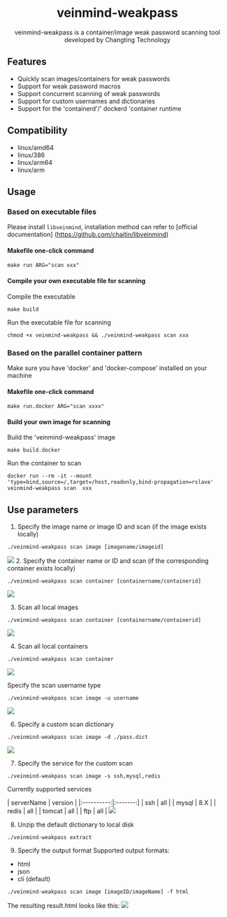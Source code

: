 <h1 align="center"> veinmind-weakpass </h1>

<p align="center">
veinmind-weakpass is a container/image weak password scanning tool developed by Changting Technology
</p>

## Features

- Quickly scan images/containers for weak passwords
- Support for weak password macros
- Support concurrent scanning of weak passwords
- Support for custom usernames and dictionaries
- Support for the 'containerd'/' dockerd 'container runtime

## Compatibility

- linux/amd64
- linux/386
- linux/arm64
- linux/arm
## Usage

### Based on executable files

Please install ` libveinmind `, installation method can refer to [official documentation] (https://github.com/chaitin/libveinmind)
#### Makefile one-click command

```
make run ARG="scan xxx"
```
#### Compile your own executable file for scanning

Compile the executable
```
make build
```
Run the executable file for scanning
```
chmod +x veinmind-weakpass && ./veinmind-weakpass scan xxx
```
### Based on the parallel container pattern
Make sure you have 'docker' and 'docker-compose' installed on your machine
#### Makefile one-click command
```
make run.docker ARG="scan xxxx"
```
#### Build your own image for scanning
Build the 'veinmind-weakpass' image
```
make build.docker
```
Run the container to scan
```
docker run --rm -it --mount 'type=bind,source=/,target=/host,readonly,bind-propagation=rslave' veinmind-weakpass scan  xxx
```

## Use parameters
1. Specify the image name or image ID and scan (if the image exists locally)
```
./veinmind-weakpass scan image [imagename/imageid]
```
![](../../../docs/veinmind-weakpass/weakpass_scan_image_1.jpeg)
2. Specify the container name or ID and scan (if the corresponding container exists locally)
```
./veinmind-weakpass scan container [containername/containerid]
```
![](../../../docs/veinmind-weakpass/weakpass_scan_container_1.jpg)

3. Scan all local images
```
./veinmind-weakpass scan container [containername/containerid]
```
![](../../../docs/veinmind-weakpass/weakpass_scan_image_3.jpeg)

4. Scan all local containers
```
./veinmind-weakpass scan container 
```
![](../../../docs/veinmind-weakpass/weakpass_scan_container_2.jpg)

Specify the scan username type
```
./veinmind-weakpass scan image -u username
```
![](../../../docs/veinmind-weakpass/weakpass_scan_image_5.jpeg)

6. Specify a custom scan dictionary
```
./veinmind-weakpass scan image -d ./pass.dict
```
![](../../../docs/veinmind-weakpass/weakpass_scan_image_6.jpeg)

7. Specify the service for the custom scan
```
./veinmind-weakpass scan image -s ssh,mysql,redis
```
Currently supported services

| serverName | version |
        |:----------:|:-------:|
|     ssh    |   all   |
|    mysql   |   8.X   |
|    redis   |   all   |
|   tomcat   |   all   |
|     ftp    |   all   |
![](../../../docs/veinmind-weakpass/weakpass_scan_image_7.jpeg)

8. Unzip the default dictionary to local disk
```
./veinmind-weakpass extract
```
9. Specify the output format
Supported output formats:
- html
- json
- cli (default)
```
./veinmind-weakpass scan image [imageID/imageName] -f html
```
The resulting result.html looks like this:
![](../../../docs/veinmind-weakpass/weakpass_scan_image_9.jpg)
